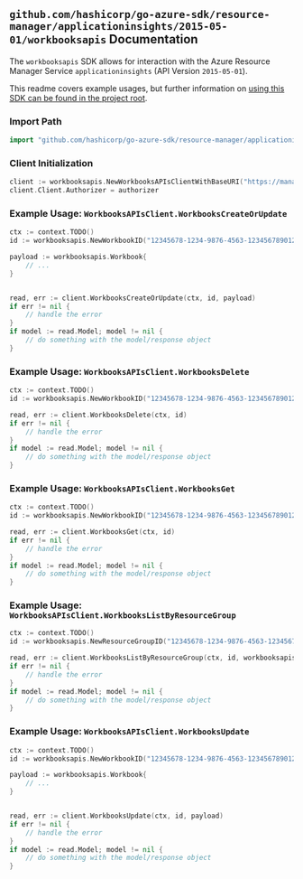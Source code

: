 
## `github.com/hashicorp/go-azure-sdk/resource-manager/applicationinsights/2015-05-01/workbooksapis` Documentation

The `workbooksapis` SDK allows for interaction with the Azure Resource Manager Service `applicationinsights` (API Version `2015-05-01`).

This readme covers example usages, but further information on [using this SDK can be found in the project root](https://github.com/hashicorp/go-azure-sdk/tree/main/docs).

### Import Path

```go
import "github.com/hashicorp/go-azure-sdk/resource-manager/applicationinsights/2015-05-01/workbooksapis"
```


### Client Initialization

```go
client := workbooksapis.NewWorkbooksAPIsClientWithBaseURI("https://management.azure.com")
client.Client.Authorizer = authorizer
```


### Example Usage: `WorkbooksAPIsClient.WorkbooksCreateOrUpdate`

```go
ctx := context.TODO()
id := workbooksapis.NewWorkbookID("12345678-1234-9876-4563-123456789012", "example-resource-group", "workbookValue")

payload := workbooksapis.Workbook{
	// ...
}


read, err := client.WorkbooksCreateOrUpdate(ctx, id, payload)
if err != nil {
	// handle the error
}
if model := read.Model; model != nil {
	// do something with the model/response object
}
```


### Example Usage: `WorkbooksAPIsClient.WorkbooksDelete`

```go
ctx := context.TODO()
id := workbooksapis.NewWorkbookID("12345678-1234-9876-4563-123456789012", "example-resource-group", "workbookValue")

read, err := client.WorkbooksDelete(ctx, id)
if err != nil {
	// handle the error
}
if model := read.Model; model != nil {
	// do something with the model/response object
}
```


### Example Usage: `WorkbooksAPIsClient.WorkbooksGet`

```go
ctx := context.TODO()
id := workbooksapis.NewWorkbookID("12345678-1234-9876-4563-123456789012", "example-resource-group", "workbookValue")

read, err := client.WorkbooksGet(ctx, id)
if err != nil {
	// handle the error
}
if model := read.Model; model != nil {
	// do something with the model/response object
}
```


### Example Usage: `WorkbooksAPIsClient.WorkbooksListByResourceGroup`

```go
ctx := context.TODO()
id := workbooksapis.NewResourceGroupID("12345678-1234-9876-4563-123456789012", "example-resource-group")

read, err := client.WorkbooksListByResourceGroup(ctx, id, workbooksapis.DefaultWorkbooksListByResourceGroupOperationOptions())
if err != nil {
	// handle the error
}
if model := read.Model; model != nil {
	// do something with the model/response object
}
```


### Example Usage: `WorkbooksAPIsClient.WorkbooksUpdate`

```go
ctx := context.TODO()
id := workbooksapis.NewWorkbookID("12345678-1234-9876-4563-123456789012", "example-resource-group", "workbookValue")

payload := workbooksapis.Workbook{
	// ...
}


read, err := client.WorkbooksUpdate(ctx, id, payload)
if err != nil {
	// handle the error
}
if model := read.Model; model != nil {
	// do something with the model/response object
}
```
